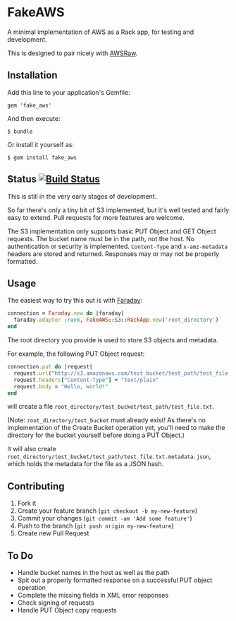 # FakeAWS

A minimal implementation of AWS as a Rack app, for testing and development.

This is designed to pair nicely with [AWSRaw](https://github.com/envato/awsraw).


## Installation

Add this line to your application's Gemfile:

    gem 'fake_aws'

And then execute:

    $ bundle

Or install it yourself as:

    $ gem install fake_aws


## Status [![Build Status](https://travis-ci.org/envato/fake_aws.png)](https://travis-ci.org/envato/fake_aws)

This is still in the very early stages of development.

So far there's only a tiny bit of S3 implemented, but it's well tested and
fairly easy to extend. Pull requests for more features are welcome.

The S3 implementation only supports basic PUT Object and GET Object requests.
The bucket name must be in the path, not the host.  No authentication or
security is implemented.  `Content-Type` and `x-amz-metadata` headers are
stored and returned. Responses may or may not be properly formatted.


## Usage

The easiest way to try this out is with [Faraday](https://github.com/lostisland/faraday):

```ruby
connection = Faraday.new do |faraday|
  faraday.adapter :rack, FakeAWS::S3::RackApp.new('root_directory')
end
```

The root directory you provide is used to store S3 objects and metadata.

For example, the following PUT Object request:

```ruby
connection.put do |request|
  request.url("http://s3.amazonaws.com/test_bucket/test_path/test_file.txt")
  request.headers["Content-Type"] = "text/plain"
  request.body = "Hello, world!"
end
```

will create a file `root_directory/test_bucket/test_path/test_file.txt`.

(Note: `root_directory/test_bucket` must already exist! As there's no
implementation of the Create Bucket operation yet, you'll need to make the
directory for the bucket yourself before doing a PUT Object.)

It will also create
`root_directory/test_bucket/test_path/test_file.txt.metadata.json`, which holds
the metadata for the file as a JSON hash.


## Contributing

1. Fork it
2. Create your feature branch (`git checkout -b my-new-feature`)
3. Commit your changes (`git commit -am 'Add some feature'`)
4. Push to the branch (`git push origin my-new-feature`)
5. Create new Pull Request

## To Do

- Handle bucket names in the host as well as the path
- Spit out a properly formatted response on a successful PUT object operation
- Complete the missing fields in XML error responses
- Check signing of requests
- Handle PUT Object copy requests
